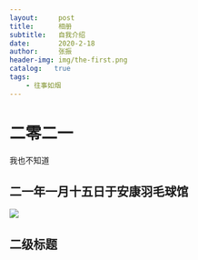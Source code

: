 ```yaml
---
layout:     post
title:      相册
subtitle:   自我介绍
date:       2020-2-18
author:     张振
header-img: img/the-first.png
catalog:   true
tags:
    - 往事如烟
---
```

# 二零二一
我也不知道
## 二一年一月十五日于安康羽毛球馆
![]({{site.baseurl}}/img/12/82/5B2675999669FECE9583AAC110F1532D.jpg)
## 二级标题
##
##
##
##
##
##
##
##
##
##
##
